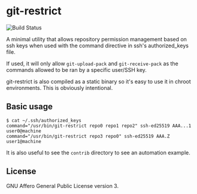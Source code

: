 git-restrict
============

![Build Status](https://github.com/parazyd/git-restrict/actions/workflows/c-cpp.yml/badge.svg)

A minimal utility that allows repository permission management based on
ssh keys when used with the command directive in ssh's authorized_keys
file.

If used, it will only allow `git-upload-pack` and `git-receive-pack` as
the commands allowed to be ran by a specific user/SSH key.

git-restrict is also compiled as a static binary so it's easy to use it
in chroot environments. This is obviously intentional.


Basic usage
-----------

```
$ cat ~/.ssh/authorized_keys
command="/usr/bin/git-restrict repo0 repo1 repo2" ssh-ed25519 AAA...1 user0@machine
command="/usr/bin/git-restrict repo3 repo0" ssh-ed25519 AAA.Z user1@machine
```

It is also useful to see the `contrib` directory to see an automation
example.


License
-------

GNU Affero General Public License version 3.
